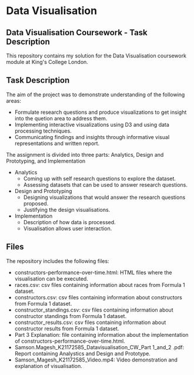 # Data Visualisation

## Data Visualisation Coursework - Task Description

This repository contains my solution for the Data Visualisation coursework module at King's College London.

## Task Description
The aim of the project was to demonstrate understanding of the following areas:
 - Formulate research questions and produce visualizations to get insight into the quetion area to address them.
 - Implementing interactive visualizations using D3 and using data processing techniques.
 - Communicating findings and insights through informative visual representations and written report.

The assignment is divided into three parts: Analytics, Design and Prototyping, and Implementation
- Analytics
  - Coming up with self research questions to explore the dataset.
  - Assessing datasets that can be used to answer research questions.
- Design and Prototyping
  - Designing visualizations that would answer the research questions proposed.
  - Justifying the design visualisations.
- Implementation
  - Description of how data is processed.
  - Visualisation allows user interaction.

## Files

The repository includes the following files:

- constructors-performance-over-time.html: HTML files where the visualisation can be executed.
- races.csv: csv files containing information about races from Formula 1 dataset.
- constructors.csv: csv files containing information about constructors from Formula 1 dataset.
- constructor_standings.csv: csv files containing information about constructor standings from Formula 1 dataset.
- constructor_results.csv: csv files containing information about constructor results from Formula 1 dataset.
- Part 3 Explanation: file containing information about the implementation of constructors-performance-over-time.html.
- Samson.Magesh_K21172585_Datavisualisation_CW_Part 1_and_2 .pdf: Report containing Analystics and Design and Prototype.
- Samson_Magesh_K21172585_Video.mp4: Video demonstration and explanation of visualisation.


